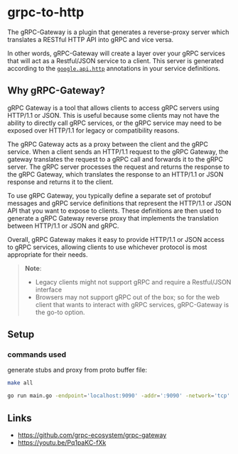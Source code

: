 # grpc-to-http
The gRPC-Gateway is a plugin that generates a reverse-proxy server which translates a RESTful HTTP API into gRPC and vice versa.

In other words, gRPC-Gateway will create a layer over your gRPC services that will act as a Restful/JSON service to a client. This server is generated according to the [`google.api.http`](https://github.com/googleapis/googleapis/blob/master/google/api/http.proto#L46) annotations in your service definitions.

## Why gRPC-Gateway?
gRPC Gateway is a tool that allows clients to access gRPC servers using HTTP/1.1 or JSON. This is useful because some clients may not have the ability to directly call gRPC services, or the gRPC service may need to be exposed over HTTP/1.1 for legacy or compatibility reasons.

The gRPC Gateway acts as a proxy between the client and the gRPC service. When a client sends an HTTP/1.1 request to the gRPC Gateway, the gateway translates the request to a gRPC call and forwards it to the gRPC server. The gRPC server processes the request and returns the response to the gRPC Gateway, which translates the response to an HTTP/1.1 or JSON response and returns it to the client.

To use gRPC Gateway, you typically define a separate set of protobuf messages and gRPC service definitions that represent the HTTP/1.1 or JSON API that you want to expose to clients. These definitions are then used to generate a gRPC Gateway reverse proxy that implements the translation between HTTP/1.1 or JSON and gRPC.

Overall, gRPC Gateway makes it easy to provide HTTP/1.1 or JSON access to gRPC services, allowing clients to use whichever protocol is most appropriate for their needs.

>**Note**:  
>* Legacy clients might not support gRPC and require a Restful/JSON interface
>* Browsers may not support gRPC out of the box; so for the web client that wants to interact with gRPC services, gRPC-Gateway is the go-to option.

## Setup
### commands used
generate stubs and proxy from proto buffer file:
```sh
make all
```

```sh
go run main.go -endpoint='localhost:9090' -addr=':9090' -network='tcp'
```

## Links
* https://github.com/grpc-ecosystem/grpc-gateway
* https://youtu.be/Pq1paKC-fXk
